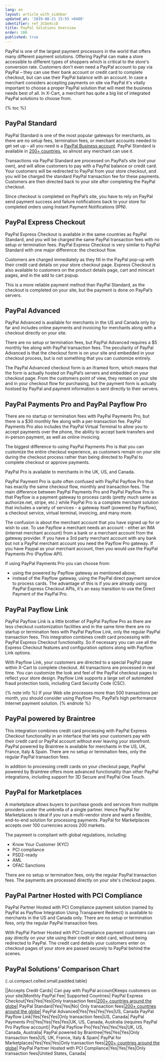 ```yaml
---
lang: en
layout: article_with_sidebar
updated_at: '2019-08-21 15:55 +0400'
identifier: ref_3CGeXccD
title: PayPal Solutions Overview
order: 100
published: true
---
```

PayPal is one of the largest payment processors in the world that offers many different payment solutions. Offering PayPal can make a store accessible to different types of shoppers which is critical to the store's conversion rate. Customers don’t even need a PayPal account to pay via PayPal – they can use their bank account or credit card to complete checkout, but can use their PayPal balance with an account. In case a merchant considers accepting payments on site via PayPal it's vitally important to choose a proper PayPal solution that will meet the business needs best of all. In X-Cart, a merchant has quite a big list of integrated PayPal solutions to choose from. 

{% toc %}


## PayPal Standard

PayPal Standard is one of the most popular gateways for merchants, as there are no setup fees, termination fees, or merchant accounts needed to get set up – all you need is a [PayPal Business account](https://www.paypal.com/us/webapps/mpp/merchant "PayPal Solutions Overview"). PayPal Standard is available in [200+ countries](https://www.paypal.com/us/webapps/mpp/country-worldwide "PayPal Solutions Overview"), so almost any merchant can use it.

Transactions via PayPal Standard are processed on PayPal’s site (not your own), and will allow customers to pay with a PayPal balance or credit card. Your customers will be redirected to PayPal from your store checkout, and you will be charged the standard PayPal transaction fee for these payments. Customers are then directed back to your site after completing the PayPal checkout. 

Since checkout is completed on PayPal’s site, you have to rely on PayPal send payment success and failure notifications back to your store for completed orders using Instant Payment Notifications (IPN). 

## PayPal Express Checkout

PayPal Express Checkout is available in the same countries as PayPal Standard, and you will be charged the same PayPal transaction fees with no setup or termination fees. PayPal Express Checkout is very similar to PayPal Standard with one major difference: the checkout flow. 

Customers are charged immediately as they fill in the PayPal pop-up with their credit card details on your store checkout page. Express Checkout is also available to customers on the product details page, cart and minicart pages, and in the add to cart popup.

This is a more reliable payment method than PayPal Standard, as the checkout is completed on your site, but the payment is done on PayPal’s servers.

## PayPal Advanced

PayPal Advanced is available for merchants in the US and Canada only by far and includes online payments and invoicing for merchants along with a checkout directly on your site.

There are no setup or termination fees, but PayPal Advanced requires a $5 monthly fee along with PayPal transaction fees. The peculiarity of PayPal Advanced is that the checkout form is on your site and embedded in your checkout process, but is not something that you can customize entirely.

The PayPal Advanced checkout form is an iframed form, which means that the form is actually hosted on PayPal’s servers and embedded on your checkout page. From the customers point of view, they remain on your site and in your checkout flow for purchasing, but the payment form is actually hostsed by PayPal and payment information is sent directly to their servers.

## PayPal Payments Pro and PayPal Payflow Pro

There are no startup or termination fees with PayPal Payments Pro, but there is a $30 monthly fee along with a per-transaction fee. PayPal Payments Pro also includes the PayPal Virtual Terminal to allow you to accept payments over the phone, the ability to accept bank transfers and in-person payment, as well as online invoicing.

The biggest difference to using PayPal Payments Pro is that you can customize the entire checkout experience, as customers remain on your site during the checkout process rather than being directed to PayPal to complete checkout or approve payments.

PayPal Pro is available to merchants in the UK, US, and Canada. 

PayPal Payment Pro is quite often confused with PayPal Payflow Pro that has exactly the same checkout flow, monthly and transaction fees. The main difference between PayPal Payments Pro and PayPal Payflow Pro is that Payflow is a payment gateway to process cards (pretty much same as authorize.net, stripe, etc.) while PayPal Pro is a complete merchant solution that includes a variety of services - a gateway itself (powered by Payflow), a checkout service, virtual terminal, invoicing, and many more. 

The confusion is about the merchant account that you have signed up for or wish to use. To use Payflow a merchant needs an account - either an IMA (internet merchant account) from a bank or a merchant account from the gateway provider. If you have a 3rd party merchant account with any bank but not a PayPal merchant account you need the Payflow Pro gateway. If you have Paypal as your merchant account, then you would use the PayPal Payments Pro (Payflow API). 

If using PayPal Payments Pro you can choose from:
* using the powered by Payflow gateway as mentioned above;
* instead of the Payflow gateway, using the PayPal direct payment service to process cards.  The advantage of this is if you are already using PayPal Express Checkout APIs, it's an easy transition to use the Direct Payment of the PayPal Pro.

## PayPal Payflow Link

PayPal Payflow Link is a little brother of PayPal Payflow Pro as there are less checkout customization facilities and in the same time there are no startup or termination fees with PayPal Payflow Link, only the regular PayPal transaction fees. This integration combines credit card processing with PayPal Express Checkout functionality. So if necessary you can use all the Express Checkout features and configuration options along with Payflow Link options. 

With Payflow Link, your customers are directed to a special PayPal page within X-Cart to complete checkout. All transactions are processed in real time. You can customize the look and feel of the PayPal checkout pages to reflect your store design. Payflow Link supports a large set of automated fraud protection tools, including Card Security Code (CSC).

{% note info %}
If your Web site processes more than 500 transactions per month, you should consider using Payflow Pro, PayPal’s high performance Internet payment solution.
{% endnote %}

## PayPal powered by Braintree

This integration combines credit card processing with PayPal Express Checkout functionality in an interface that lets your customers pay with their credit card or PayPal account without ever leaving your storefront. PayPal powered by Braintree is available for merchants in the US, UK, France, Italy & Spain. There are no setup or termination fees, only the regular PayPal transaction fees.

In addition to processing credit cards on your checkout page, PayPal powered by Braintree offers more advanced functionality than other PayPal integrations, including support for 3D Secure and PayPal One Touch.

## PayPal for Marketplaces

A marketplace allows buyers to purchase goods and services from multiple providers under the umbrella of a single partner. Hence PayPal for Marketplaces is ideal if you run a multi-vendor store and want a flexible, end-to-end solution for processing payments. PayPal for Marketplaces accepts over 100 currencies across 200 markets.

The payment is compliant with global regulations, including: 

- Know Your Customer (KYC)
- PCI compliance
- PSD2-ready
- AML
- OFAC Sanctions

There are no setup or termination fees, only the regular PayPal transaction fees. The payments are processed directly on your site's checkout pages.


## PayPal Partner Hosted with PCI Compliance

PayPal Partner Hosted with PCI Compliance payment solution (named by PayPal as Payflow Integration Using Transparent Redirect) is available to merchants in the US and Canada only. There are no setup or termination fees, only the regular PayPal transaction fees.

With PayPal Partner Hosted with PCI Compliance payment customers can pay directly on your site using their credit or debit card, without being redirected to PayPal. The credit card details your customers enter on checkout pages of your store are passed securely to PayPal behind the scenes.

## PayPal Solutions' Comparison Chart

{:.ui.compact.celled.small.padded.table}

||Accepts Credit Cards|	Can pay with PayPal account|Keeps customers on your site|Monthly PayPal Fee|	Supported Countries|
PayPal Express Checkout|Yes|Yes|Yes|Only transaction fees|[200+ countries around the globe](https://www.paypal.com/us/webapps/mpp/country-worldwide "PayPal Solutions Overview")|
PayPal Standard|Yes|Yes|No|	Only transaction fees|[200+ countries around the globe](https://www.paypal.com/us/webapps/mpp/country-worldwide "PayPal Solutions Overview")|
PayPal Advanced|Yes|Yes|Yes|Yes|US, Canada
PayPal Payflow Link|Yes|Yes|Yes|Only transaction fees|US, Canada|
PayPal Payments Pro|Yes|Yes|Yes|Yes|UK, US, Canada, Australia (requires PayPal Pro Payflow account)|
PayPal Payflow Pro|Yes|Yes|Yes|Yes|UK, US, Canada, Australia|
PayPal powered by Braintree|Yes|Yes|Yes|Only transaction fees|US, UK, France, Italy & Spain|
PayPal for Marketplaces|Yes|Yes|Yes|Only transaction fees|[200+ countries around the globe](https://www.paypal.com/us/webapps/mpp/country-worldwide "PayPal Solutions Overview")|
PayPal Partner Hosted with PCI Compliance|Yes|Yes|Yes|Only transaction fees|United States, Canada|